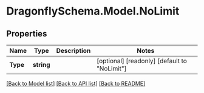 
# DragonflySchema.Model.NoLimit

## Properties

Name | Type | Description | Notes
------------ | ------------- | ------------- | -------------
**Type** | **string** |  | [optional] [readonly] [default to "NoLimit"]

[[Back to Model list]](../README.md#documentation-for-models)
[[Back to API list]](../README.md#documentation-for-api-endpoints)
[[Back to README]](../README.md)

